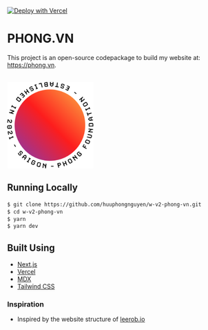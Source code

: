[![Deploy with Vercel](https://vercel.com/button)](https://vercel.com/new/git/external?repository-url=https%3A%2F%2Fgithub.com%2Fhuuphongnguyen%2Fw-v2-phong-vn)

# PHONG.VN

This project is an open-source codepackage to build my website at: https://phong.vn.

<div align="left">
	<br>
	<a href="https://github.com/huuphongnguyen/w-v2-phong-vn/blob/main/phong-vn-logo.svg">
		<img src="phong-vn-logo.svg" width="200" height="200">
	</a>
	<br>
</div>

## Running Locally

```bash
$ git clone https://github.com/huuphongnguyen/w-v2-phong-vn.git
$ cd w-v2-phong-vn
$ yarn
$ yarn dev
```

## Built Using

- [Next.js](https://nextjs.org/)
- [Vercel](https://vercel.com)
- [MDX](https://github.com/mdx-js/mdx)
- [Tailwind CSS](https://tailwindcss.com/)

### Inspiration

- Inspired by the website structure of [leerob.io](https://leerob.io/)
